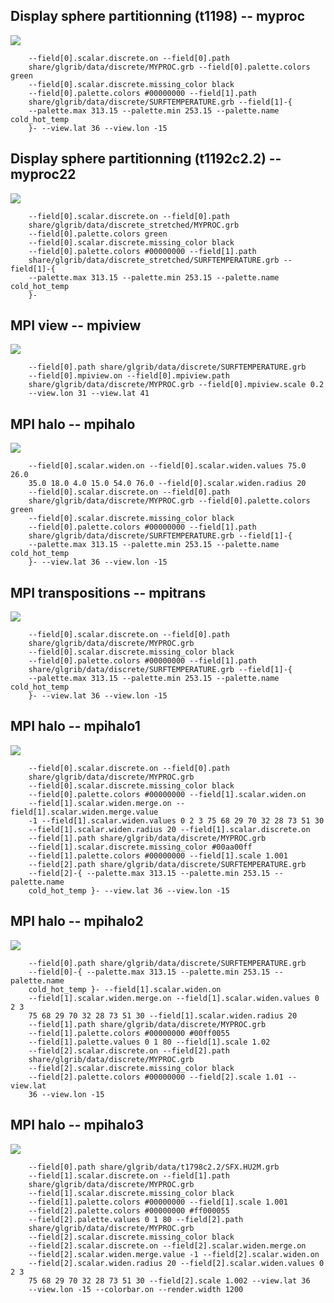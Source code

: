 ## Display sphere partitionning (t1198) -- myproc
![](share/glgrib/test/myproc/TEST_0000.png?raw=true)

```
    --field[0].scalar.discrete.on --field[0].path 
    share/glgrib/data/discrete/MYPROC.grb --field[0].palette.colors green 
    --field[0].scalar.discrete.missing_color black 
    --field[0].palette.colors #00000000 --field[1].path 
    share/glgrib/data/discrete/SURFTEMPERATURE.grb --field[1]-{ 
    --palette.max 313.15 --palette.min 253.15 --palette.name cold_hot_temp 
    }- --view.lat 36 --view.lon -15 
```
## Display sphere partitionning (t1192c2.2) -- myproc22
![](share/glgrib/test/myproc22/TEST_0000.png?raw=true)

```
    --field[0].scalar.discrete.on --field[0].path 
    share/glgrib/data/discrete_stretched/MYPROC.grb 
    --field[0].palette.colors green 
    --field[0].scalar.discrete.missing_color black 
    --field[0].palette.colors #00000000 --field[1].path 
    share/glgrib/data/discrete_stretched/SURFTEMPERATURE.grb --field[1]-{ 
    --palette.max 313.15 --palette.min 253.15 --palette.name cold_hot_temp 
    }- 
```
## MPI view -- mpiview
![](share/glgrib/test/mpiview/TEST_0000.png?raw=true)

```
    --field[0].path share/glgrib/data/discrete/SURFTEMPERATURE.grb 
    --field[0].mpiview.on --field[0].mpiview.path 
    share/glgrib/data/discrete/MYPROC.grb --field[0].mpiview.scale 0.2 
    --view.lon 31 --view.lat 41 
```
## MPI halo -- mpihalo
![](share/glgrib/test/mpihalo/TEST_0000.png?raw=true)

```
    --field[0].scalar.widen.on --field[0].scalar.widen.values 75.0 26.0 
    35.0 18.0 4.0 15.0 54.0 76.0 --field[0].scalar.widen.radius 20 
    --field[0].scalar.discrete.on --field[0].path 
    share/glgrib/data/discrete/MYPROC.grb --field[0].palette.colors green 
    --field[0].scalar.discrete.missing_color black 
    --field[0].palette.colors #00000000 --field[1].path 
    share/glgrib/data/discrete/SURFTEMPERATURE.grb --field[1]-{ 
    --palette.max 313.15 --palette.min 253.15 --palette.name cold_hot_temp 
    }- --view.lat 36 --view.lon -15 
```
## MPI transpositions -- mpitrans
![](share/glgrib/test/mpitrans/TEST_0000.png?raw=true)

```
    --field[0].scalar.discrete.on --field[0].path 
    share/glgrib/data/discrete/MYPROC.grb 
    --field[0].scalar.discrete.missing_color black 
    --field[0].palette.colors #00000000 --field[1].path 
    share/glgrib/data/discrete/SURFTEMPERATURE.grb --field[1]-{ 
    --palette.max 313.15 --palette.min 253.15 --palette.name cold_hot_temp 
    }- --view.lat 36 --view.lon -15 
```
## MPI halo -- mpihalo1
![](share/glgrib/test/mpihalo1/TEST_0000.png?raw=true)

```
    --field[0].scalar.discrete.on --field[0].path 
    share/glgrib/data/discrete/MYPROC.grb 
    --field[0].scalar.discrete.missing_color black 
    --field[0].palette.colors #00000000 --field[1].scalar.widen.on 
    --field[1].scalar.widen.merge.on --field[1].scalar.widen.merge.value 
    -1 --field[1].scalar.widen.values 0 2 3 75 68 29 70 32 28 73 51 30 
    --field[1].scalar.widen.radius 20 --field[1].scalar.discrete.on 
    --field[1].path share/glgrib/data/discrete/MYPROC.grb 
    --field[1].scalar.discrete.missing_color #00aa00ff 
    --field[1].palette.colors #00000000 --field[1].scale 1.001 
    --field[2].path share/glgrib/data/discrete/SURFTEMPERATURE.grb 
    --field[2]-{ --palette.max 313.15 --palette.min 253.15 --palette.name 
    cold_hot_temp }- --view.lat 36 --view.lon -15 
```
## MPI halo -- mpihalo2
![](share/glgrib/test/mpihalo2/TEST_0000.png?raw=true)

```
    --field[0].path share/glgrib/data/discrete/SURFTEMPERATURE.grb 
    --field[0]-{ --palette.max 313.15 --palette.min 253.15 --palette.name 
    cold_hot_temp }- --field[1].scalar.widen.on 
    --field[1].scalar.widen.merge.on --field[1].scalar.widen.values 0 2 3 
    75 68 29 70 32 28 73 51 30 --field[1].scalar.widen.radius 20 
    --field[1].path share/glgrib/data/discrete/MYPROC.grb 
    --field[1].palette.colors #00000000 #00ff0055 
    --field[1].palette.values 0 1 80 --field[1].scale 1.02 
    --field[2].scalar.discrete.on --field[2].path 
    share/glgrib/data/discrete/MYPROC.grb 
    --field[2].scalar.discrete.missing_color black 
    --field[2].palette.colors #00000000 --field[2].scale 1.01 --view.lat 
    36 --view.lon -15 
```
## MPI halo -- mpihalo3
![](share/glgrib/test/mpihalo3/TEST_0000.png?raw=true)

```
    --field[0].path share/glgrib/data/t1798c2.2/SFX.HU2M.grb 
    --field[1].scalar.discrete.on --field[1].path 
    share/glgrib/data/discrete/MYPROC.grb 
    --field[1].scalar.discrete.missing_color black 
    --field[1].palette.colors #00000000 --field[1].scale 1.001 
    --field[2].palette.colors #00000000 #ff000055 
    --field[2].palette.values 0 1 80 --field[2].path 
    share/glgrib/data/discrete/MYPROC.grb 
    --field[2].scalar.discrete.missing_color black 
    --field[2].scalar.discrete.on --field[2].scalar.widen.merge.on 
    --field[2].scalar.widen.merge.value -1 --field[2].scalar.widen.on 
    --field[2].scalar.widen.radius 20 --field[2].scalar.widen.values 0 2 3 
    75 68 29 70 32 28 73 51 30 --field[2].scale 1.002 --view.lat 36 
    --view.lon -15 --colorbar.on --render.width 1200 
```
